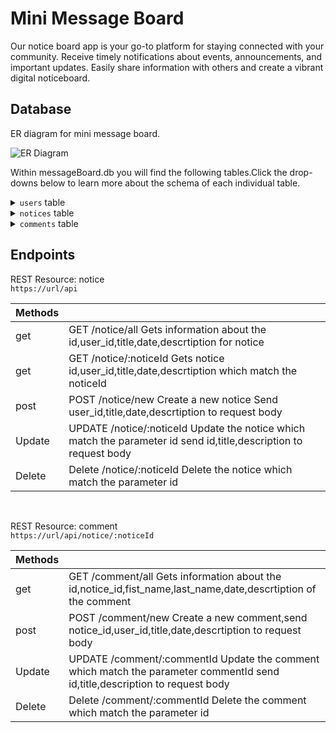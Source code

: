 # Mini Message Board

Our notice board app is your go-to platform for staying connected with your community. Receive timely notifications about events, announcements, and important updates. Easily share information with others and create a vibrant digital noticeboard.

## Database

ER diagram for mini message board.

![ER Diagram](https://via.placeholder.com/468x300?text=App+Screenshot+Here)

Within messageBoard.db you will find the following tables.Click the drop-downs below to learn more about the schema of each individual table.

<details>
    <summary><code>users</code> table</summary>
    <code>users</code> table contains the following columns <br/>
    <code>id</code> which is the id of the user <br/>
    <code>first_name</code> which is the first name of the user <br/>
    <code>last_name</code> which is the last name of the user <br/>
</details>

<details>
    <summary><code>notices</code> table</summary>
    <code>notices</code> table contains the following columns <br/>
    <code>id</code> which is the id of the notice <br/>
    <code>user_id</code> which is the id of the user who created the notice <br/>
    <code>title</code> which is the title of the notice <br/>
    <code>date</code> which is the date when the notice created<br/>
    <code>description</code> which is the description of the notice <br/>
</details>

<details>
    <summary><code>comments</code> table</summary>
    <code>comments</code> table contains the following columns <br/>
    <code>id</code> which is the id of the comment <br/>
    <code>notice_id</code> which is the id of the notice where user comments<br/>
    <code>user_id</code> which is the id of the user who comment on the notice<br/>
    <code>date</code> which is the date of the comment<br/>
    <code>description</code> which is the descriptions of the comment<br/>
</details>

## Endpoints

REST Resource: notice<br/>
<code>https://url/api</code><br/>

| Methods |                                                                                                                   |
| ------- | ----------------------------------------------------------------------------------------------------------------- |
| get     | GET /notice/all Gets information about the id,user_id,title,date,descrtiption for notice                          |
| get     | GET /notice/:noticeId Gets notice id,user_id,title,date,descrtiption which match the noticeId                     |
| post    | POST /notice/new Create a new notice Send user_id,title,date,descrtiption to request body                         |
| Update  | UPDATE /notice/:noticeId Update the notice which match the parameter id send id,title,description to request body |
| Delete  | Delete /notice/:noticeId Delete the notice which match the parameter id                                           |

</br>

REST Resource: comment<br/>
<code>https://url/api/notice/:noticeId</code><br/>

| Methods |                                                                                                                             |
| ------- | --------------------------------------------------------------------------------------------------------------------------- |
| get     | GET /comment/all Gets information about the id,notice_id,fist_name,last_name,date,descrtiption of the comment               |
| post    | POST /comment/new Create a new comment,send notice_id,user_id,title,date,descrtiption to request body                       |
| Update  | UPDATE /comment/:commentId Update the comment which match the parameter commentId send id,title,description to request body |
| Delete  | Delete /comment/:commentId Delete the comment which match the parameter id                                                  |
